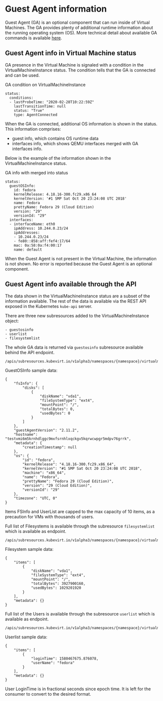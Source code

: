 # Guest Agent information

Guest Agent (GA) is an optional component that can run inside of Virtual Machines.
The GA provides plenty of additional runtime information about the running operating system (OS).
More technical detail about available GA commands is available [here](https://qemu.weilnetz.de/doc/3.1/qemu-ga-ref.html).


## Guest Agent info in Virtual Machine status

GA presence in the Virtual Machine is signaled with a condition in the VirtualMachineInstance status.
The condition tells that the GA is connected and can be used.

GA condition on VirtualMachineInstance

    status:
      conditions:
      - lastProbeTime: "2020-02-28T10:22:59Z"
        lastTransitionTime: null
        status: "True"
        type: AgentConnected


When the GA is connected, additional OS information is shown in the status.
This information comprises:

   - guest info, which contains OS runtime data
   - interfaces info, which shows QEMU interfaces merged with GA interfaces info.

Below is the example of the information shown in the VirtualMachineInstance status.

GA info with merged into status

    status:
      guestOSInfo:
        id: fedora
        kernelRelease: 4.18.16-300.fc29.x86_64
        kernelVersion: '#1 SMP Sat Oct 20 23:24:08 UTC 2018'
        name: Fedora
        prettyName: Fedora 29 (Cloud Edition)
        version: "29"
        versionId: "29"
      interfaces:
      - interfaceName: eth0
        ipAddress: 10.244.0.23/24
        ipAddresses:
        - 10.244.0.23/24
        - fe80::858:aff:fef4:17/64
        mac: 0a:58:0a:f4:00:17
        name: default

When the Guest Agent is not present in the Virtual Machine, the information is not shown. No error is reported because the Guest Agent is an optional component.


## Guest Agent info available through the API

The data shown in the VirtualMachineInstance status are a subset of the information available.
The rest of the data is available via the REST API exposed in the Kubernetes `kube-api` server.

There are three new subresources added to the VirtualMachineInstance object:

    - guestosinfo
    - userlist
    - filesystemlist


The whole GA data is returned via `guestosinfo` subresource available behind the API endpoint.

    /apis/subresources.kubevirt.io/v1alpha3/namespaces/{namespace}/virtualmachineinstances/{name}/guestosinfo


GuestOSInfo sample data:

    {
        "fsInfo": {
            "disks": [
                {
                    "diskName": "vda1",
                    "fileSystemType": "ext4",
                    "mountPoint": "/",
                    "totalBytes": 0,
                    "usedBytes": 0
                }
            ]
        },
        "guestAgentVersion": "2.11.2",
        "hostname": "testvmi6m5krnhdlggc9mxfsrnhlxqckgv5kqrwcwpgr5mdpv76grrk",
        "metadata": {
            "creationTimestamp": null
        },
        "os": {
            "id": "fedora",
            "kernelRelease": "4.18.16-300.fc29.x86_64",
            "kernelVersion": "#1 SMP Sat Oct 20 23:24:08 UTC 2018",
            "machine": "x86_64",
            "name": "Fedora",
            "prettyName": "Fedora 29 (Cloud Edition)",
            "version": "29 (Cloud Edition)",
            "versionId": "29"
        },
        "timezone": "UTC, 0"
    }

Items FSInfo and UserList are capped to the max capacity of 10 items, as a precaution for VMs with thousands of users.

Full list of Filesystems is available through the subresource `filesystemlist` which is available as endpoint.


    /apis/subresources.kubevirt.io/v1alpha3/namespaces/{namespace}/virtualmachineinstances/{name}/filesystemlist

Filesystem sample data:

    {
        "items": [
            {
                "diskName": "vda1",
                "fileSystemType": "ext4",
                "mountPoint": "/",
                "totalBytes": 3927900160,
                "usedBytes": 1029201920
            }
        ],
        "metadata": {}
    }

Full list of the Users is available through the subresource `userlist` which is available as endpoint.

    /apis/subresources.kubevirt.io/v1alpha3/namespaces/{namespace}/virtualmachineinstances/{name}/userlist



Userlist sample data:

    {
        "items": [
            {
                "loginTime": 1580467675.876078,
                "userName": "fedora"
            }
        ],
        "metadata": {}
    }

User LoginTime is in fractional seconds since epoch time. It is left for the consumer to convert to the desired format.
